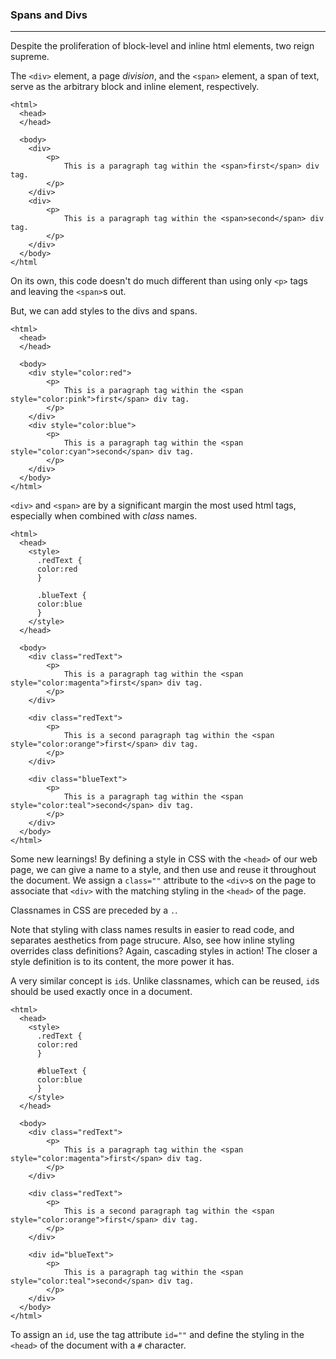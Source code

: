 ### Spans and Divs

-----

Despite the proliferation of block-level and inline html elements, two reign supreme.

The `<div>` element, a page *division*, and the `<span>` element, a span of text, serve as the arbitrary block and inline element, respectively. 

```
<html>
  <head>
  </head>
  
  <body>
    <div>
        <p>
            This is a paragraph tag within the <span>first</span> div tag.
        </p>
    </div>
    <div>
        <p>
            This is a paragraph tag within the <span>second</span> div tag.
        </p>
    </div>
  </body>
</html  
```

On its own, this code doesn't do much different than using only `<p>` tags and leaving the `<span>`s out.

But, we can add styles to the divs and spans.

```
<html>
  <head>
  </head>
  
  <body>
    <div style="color:red">
        <p>
            This is a paragraph tag within the <span style="color:pink">first</span> div tag.
        </p>
    </div>
    <div style="color:blue">
        <p>
            This is a paragraph tag within the <span style="color:cyan">second</span> div tag.
        </p>
    </div>
  </body>
</html>  
```

`<div>` and `<span>` are by a significant margin the most used html tags, especially when combined with *class* names.

```
<html>
  <head>
    <style>
      .redText {
      color:red
      }
      
      .blueText {
      color:blue
      }
    </style>
  </head>
  
  <body>
    <div class="redText">
        <p>
            This is a paragraph tag within the <span style="color:magenta">first</span> div tag.
        </p>
    </div>
    
    <div class="redText">
        <p>
            This is a second paragraph tag within the <span style="color:orange">first</span> div tag.
        </p>
    </div>
    
    <div class="blueText">
        <p>
            This is a paragraph tag within the <span style="color:teal">second</span> div tag.
        </p>
    </div>
  </body>
</html>  
```

Some new learnings! By defining a style in CSS with the `<head>` of our web page, we can give a name to a style, and then use and reuse it throughout the document. We assign a `class=""` attribute to the `<div>`s on the page to associate that `<div>` with the matching styling in the `<head>` of the page. 

Classnames in CSS are preceded by a `.`.

Note that styling with class names results in easier to read code, and separates aesthetics from page strucure. Also, see how inline styling overrides class definitions? Again, cascading styles in action! The closer a style definition is to its content, the more power it has. 

A very similar concept is `id`s. Unlike classnames, which can be reused, `id`s should be used exactly once in a document. 

```
<html>
  <head>
    <style>
      .redText {
      color:red
      }
      
      #blueText {
      color:blue
      }
    </style>
  </head>
  
  <body>
    <div class="redText">
        <p>
            This is a paragraph tag within the <span style="color:magenta">first</span> div tag.
        </p>
    </div>
    
    <div class="redText">
        <p>
            This is a second paragraph tag within the <span style="color:orange">first</span> div tag.
        </p>
    </div>
    
    <div id="blueText">
        <p>
            This is a paragraph tag within the <span style="color:teal">second</span> div tag.
        </p>
    </div>
  </body>
</html>  
```

To assign an `id`, use the tag attribute `id=""` and define the styling in the `<head>` of the document with a `#` character.
